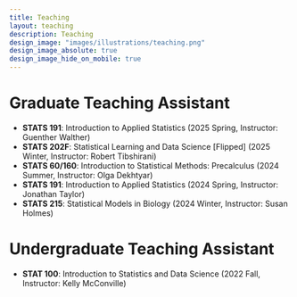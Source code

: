```yaml
---
title: Teaching
layout: teaching
description: Teaching
design_image: "images/illustrations/teaching.png"
design_image_absolute: true
design_image_hide_on_mobile: true
---
```




# Graduate Teaching Assistant

*  **STATS 191**: Introduction to Applied Statistics (2025 Spring, Instructor: Guenther Walther)
*  **STATS 202F**: Statistical Learning and Data Science [Flipped] (2025 Winter, Instructor: Robert Tibshirani)
*  **STATS 60/160**: Introduction to Statistical Methods: Precalculus (2024 Summer, Instructor: Olga Dekhtyar)
*  **STATS 191**: Introduction to Applied Statistics (2024 Spring, Instructor: Jonathan Taylor)
*  **STATS 215**: Statistical Models in Biology (2024 Winter, Instructor: Susan Holmes)



# Undergraduate Teaching Assistant

* **STAT 100**: Introduction to Statistics and Data Science (2022 Fall, Instructor: Kelly McConville)

